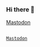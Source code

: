 ### Hi there 👋

<!--
**lavish/lavish** is a ✨ _special_ ✨ repository because its `README.md` (this file) appears on your GitHub profile.

Here are some ideas to get you started:

- 🔭 I’m currently working on ...
- 🌱 I’m currently learning ...
- 👯 I’m looking to collaborate on ...
- 🤔 I’m looking for help with ...
- 💬 Ask me about ...
- 📫 How to reach me: ...
- 😄 Pronouns: ...
- ⚡ Fun fact: ...
-->
<a rel="me" href="https://infosec.exchange/@minimalblue">Mastodon</a>

<pre><code>
<a rel="me" href="https://infosec.exchange/@minimalblue" rel="me">Mastodon</a>
</code></pre>
